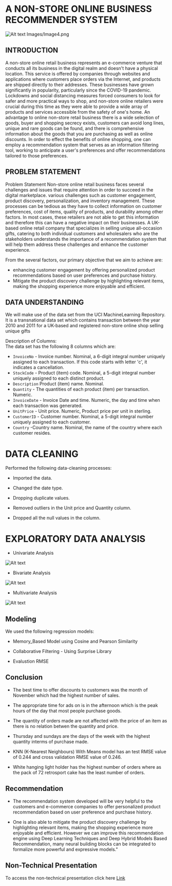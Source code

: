 # A NON-STORE ONLINE BUSINESS RECOMMENDER SYSTEM

![Alt text](<Images/Image4.png>)
Images/Image4.png

## INTRODUCTION

A non-store online retail business represents an e-commerce venture that conducts all its business in the digital realm and doesn't have a physical location. This service is offered by companies through websites and applications where customers place orders via the Internet, and products are shipped directly to their addresses. These businesses have grown significantly in popularity, particularly since the COVID-19 pandemic. Lockdowns and social distancing measures forced consumers to look for safer and more practical ways to shop, and non-store online retailers were crucial during this time as they were able to provide a wide array of products and services accessible from the safety of one's home.
An advantage to online non-store retail business there is a wide selection of goods, buyer and shopping secrecy exists, customers can avoid long lines, unique and rare goods can be found, and there is comprehensive information about the goods that you are purchasing as well as online discounts. In order to effect the benefits of online shopping, one can employ a recommendation system that serves as an information filtering tool, working to anticipate a user's preferences and offer recommendations tailored to those preferences.


## PROBLEM STATEMENT

Problem Statement
Non-store online retail business faces several challenges and issues that require attention in order to succeed in the digital marketplace. various challenges such as customer engagement, product discovery, personalization, and inventory management. These processes can be tedious as they have to collect information on customer preferences, cost of items, quality of products, and durability among other factors. In most cases, these retailers are not able to get this information and therefore this can have a negative impact on their businesses. A UK-based online retail company that specializes in selling unique all-occasion gifts, catering to both individual customers and wholesalers who are the stakeholders understands the importance of a recommendation system that will help them address these challenges and enhance the customer experience.

From the several factors, our primary objective that we aim to achieve are:

* enhancing customer engagement by offering personalized product recommendations based on user preferences and purchase history.
* Mitigate the product discovery challenge by highlighting relevant items, making the shopping experience more enjoyable and efficient.
 

## DATA UNDERSTANDING

We will make use of the data set from the UCI MachineLearning Repository. It is a transnational data set which contains transaction between the year 2010 and 2011 for a UK-based and registered non-store online shop selling unique gifts
 
Description of Columns:  
The data set has the following 8 columns which are:

* `InvoiceNo` - Invoice number. Nominal, a 6-digit integral number uniquely assigned to each transaction. If this code starts with letter 'c', it indicates a cancellation.
* `StockCode` - Product (item) code. Nominal, a 5-digit integral number uniquely assigned to each distinct product.
* `Description`  Product (item) name. Nominal.
* `Quantity` - The quantities of each product (item) per transaction. Numeric.
* `InvoiceDate` - Invoice Date and time. Numeric, the day and time when each transaction was generated.
* `UnitPrice` - Unit price. Numeric, Product price per unit in sterling.
* `CustomerID` - Customer number. Nominal, a 5-digit integral number uniquely assigned to each customer.
* `Country` -Country name. Nominal, the name of the country where each customer resides.
# DATA CLEANING

Performed the following data-cleaning processes:
* Imported the data.

* Changed the date type.

* Dropping duplicate values.

* Removed outliers in the Unit price and Quantity column.

* Dropped all the null values in the column.



# EXPLORATORY DATA ANALYSIS

* Univariate Analysis

![Alt text](<Images/Image2.png>)


* Bivariate Analysis

![Alt text](<Images/Image3.png>)

* Multivariate Analysis

![Alt text](<Images/Image1.png>)



## Modeling
We used the following regression models:

* Memory_Based Model using Cosine and Pearson Similarity
* Collaborative Filtering - Using Surprise Library

* Evalustion RMSE

## Conclusion

* The best time to offer discounts to customers was the month of November which had the highest number of sales. 
    
* The appropriate time for ads on is in the afternoon which is the peak hours of the day that most people purchase goods.

* The quantity of orders made are not affected with the price of an item as there is no relation betwen the quantity and price.

* Thursday and sundays are the days of the week with the highest quantity interms of purchase made.

* KNN (K-Nearest Neighbours) With Means model has an test RMSE value of 0.244 and cross validation RMSE value of 0.246.


* White hanging  light holder has the highest number of orders where as the pack of 72 retrosport cake has the least number of orders.


## Recommendation
* The recommendation system developed will be very helpful to the customers and e-commerce companies to offer personalized product recommendation based on user preference and purchase history.
  
* One is also able to mitigate the product discovery challenge by highlighting relevant items, making the shopping experience more enjoyable and efficient. However we can improve this recommendation engine using Deep Learning Techniques and Deep Hybrid Models Based Recommendation, many neural building blocks can be integrated to formalize more powerful and expressive models."
  
## Non-Technical Presentation

To access the non-technical presentation click here [Link](https://docs.google.com/presentation/d/1TOd9Cb0dX8W5OLbUASLv89wSEjf93IByFdxn-rfN59U/edit?usp=sharing)
